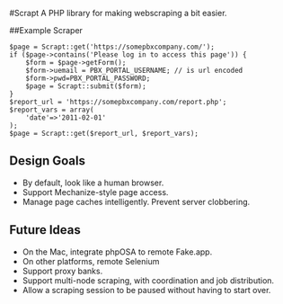 #Scrapt
A PHP library for making webscraping a bit easier.

##Example Scraper


	$page = Scrapt::get('https://somepbxcompany.com/');
	if ($page->contains('Please log in to access this page')) {
		$form = $page->getForm();
		$form->uemail = PBX_PORTAL_USERNAME; // is url encoded
		$form->pwd=PBX_PORTAL_PASSWORD;
		$page = Scrapt::submit($form);
	}
	$report_url = 'https://somepbxcompany.com/report.php';
	$report_vars = array(
		'date'=>'2011-02-01'
	);
	$page = Scrapt::get($report_url, $report_vars);

Design Goals
------------

- By default, look like a human browser.
- Support Mechanize-style page access.
- Manage page caches intelligently. Prevent server clobbering.


Future Ideas
------------

- On the Mac, integrate phpOSA to remote Fake.app.
- On other platforms, remote Selenium
- Support proxy banks.
- Support multi-node scraping, with coordination and job distribution.
- Allow a scraping session to be paused without having to start over.

